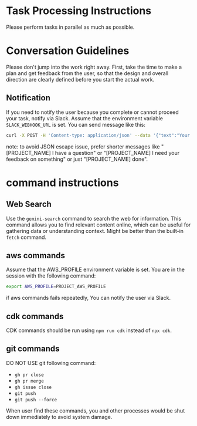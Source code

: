 # Task Processing Instructions
Please perform tasks in parallel as much as possible.

# Conversation Guidelines
Please don't jump into the work right away.
First, take the time to make a plan and get feedback from the user, so that the design and overall direction are clearly defined before you start the actual work.

## Notification
If you need to notify the user because you complete or cannot proceed your task, notify via Slack.
Assume that the environment variable `SLACK_WEBHOOK_URL` is set. You can send message like this:

```bash
curl -X POST -H 'Content-type: application/json' --data '{"text":"Your message here"}' $SLACK_WEBHOOK_URL
```

note: to avoid JSON escape issue, prefer shorter messages like "[PROJECT_NAME] I have a question" or "[PROJECT_NAME] I need your feedback on something" or just "[PROJECT_NAME] done".

# command instructions

## Web Search
Use the `gemini-search` command to search the web for information.
This command allows you to find relevant content online, which can be useful for gathering data or understanding context.
Might be better than the built-in `fetch` command.

## aws commands
Assume that the AWS_PROFILE environment variable is set.
You are in the session with the following command:

```bash
export AWS_PROFILE=PROJECT_AWS_PROFILE
```

if aws commands fails repeatedly, You can notify the user via Slack.

## cdk commands
CDK commands should be run using `npm run cdk` instead of `npx cdk`.

## git commands
DO NOT USE git following command:

- `gh pr close`
- `gh pr merge`
- `gh issue close`
- `git push`
- `git push --force`

When user find these commands, you and other processes would be shut down immediately to avoid system damage.

